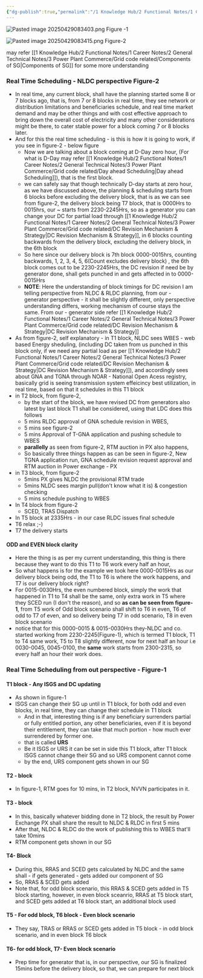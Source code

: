```yaml
---
{"dg-publish":true,"permalink":"/1 Knowledge Hub/2 Functional Notes/1 Career Notes/2 General Technical Notes/3 Power Plant Commerce/Grid code related/Real Time Scheduling/","noteIcon":""}
---
```


![Pasted image 20250429083403.png](/img/user/Obsidian%20Functional%20Stuff/z-All%20pdfs,%20Images%20&%20Small%20Excalidraws/Pasted%20image%2020250429083403.png)
Figure -1



![Pasted image 20250429083415.png](/img/user/Obsidian%20Functional%20Stuff/z-All%20pdfs,%20Images%20&%20Small%20Excalidraws/Pasted%20image%2020250429083415.png) 
Figure-2


may refer [[1 Knowledge Hub/2 Functional Notes/1 Career Notes/2 General Technical Notes/3 Power Plant Commerce/Grid code related/Components of SG\|Components of SG]] for some more understanding
### Real Time Scheduling - NLDC perspective Figure-2
- In real time, any current block, shall have the planning started some 8 or 7 blocks ago, that is, from 7 or 8 blocks in real time, they see network or distribution limitations and beneficiaries schedule, and real time market demand and may be other things and with cost effective approach to bring down the overall cost of electricity and many other considerations might be there, to cater stable power for a block coming 7 or 8 blocks later.
- And for this the real time scheduling - is this is how it is going to work, if you see in figure-2 - below figure
	- Now we are talking about a block coming at D-Day zero hour, (For what is D-Day may refer [[1 Knowledge Hub/2 Functional Notes/1 Career Notes/2 General Technical Notes/3 Power Plant Commerce/Grid code related/Day ahead Scheduling\|Day ahead Scheduling]]), that is the first block.
	- we can safely say that though technically D-day starts at zero hour, as we have discussed above, the planning & scheduling starts from 6 blocks before excluding the delivery block, that is as we can see from figure-2, the delivery block being T7 block, that is 0000Hrs to 0015hrs, our ~ starts from 2230-2245Hrs, so as a generator you can change your DC for partial load through [[1 Knowledge Hub/2 Functional Notes/1 Career Notes/2 General Technical Notes/3 Power Plant Commerce/Grid code related/DC Revision Mechanism & Strategy\|DC Revision Mechanism & Strategy]], in 6 blocks counting backwards from the delivery block, excluding the delivery block, in the 6th block
	- So here since our delivery block is 7th block 0000-0015hrs, counting backwards, 1, 2, 3, 4, 5, 6(Count excludes delivery block) , the 6th block comes out to be 2230-2245Hrs, the DC revision if need be by generator done, shall gets punched in and gets affected in to 0000-0015Hrs
	- **NOTE**: Here the understanding of block timings for DC revision I am telling perspective from NLDC & RLDC planning, from our - generator perspective - it shall be slightly different, only perspective understanding differs, working mechanism of course stays the same. From our - generator side refer [[1 Knowledge Hub/2 Functional Notes/1 Career Notes/2 General Technical Notes/3 Power Plant Commerce/Grid code related/DC Revision Mechanism & Strategy\|DC Revision Mechanism & Strategy]]
- As from figure-2, self explanatory - in T1 block, NLDC sees WBES - web based Energy sheduling, (including DC taken from us punched in this block only, if we need any partial load as per [[1 Knowledge Hub/2 Functional Notes/1 Career Notes/2 General Technical Notes/3 Power Plant Commerce/Grid code related/DC Revision Mechanism & Strategy\|DC Revision Mechanism & Strategy]]), and accordingly sees about GNA and TGNA through NOAR - National Open Acess registry, basically grid is seeing transmission system effeicincy best utilization, in real time, based on that it schedules in this T1 block
- in T2 block, from figure-2,
	- by the start of the block, we have revised DC from generators also latest by last block T1 shall be considered, using that LDC does this follows
	- 5 mins RLDC approval of GNA schedule revision in WBES, 
	- 5 mins see figure-2
	- 5 mins Approval of T-GNA application and pushing schedule to WBES
	- **parallelly** as seen from figure-2, RTM auction in PX  also happens, 
	- So basically three things happen as can be seen in figure-2, New TGNA application run, GNA schedule revision request approval and RTM auction in Power exchange - PX
- in T3 block, from figure-2
	- 5mins PX gives NLDC the provisional RTM trade
	- 5mins NLDC sees margin pull(don't know what it is) & congestion checking
	- 5 mins schedule pushing to WBES
- In T4 block from figure-2
	- SCED, TRAS Dispatch
- In T5 block at 2335Hrs - in our case RLDC issues final schedule
- T6 relax ;-)
- T7 the delivery starts
#### ODD and EVEN block clarity
- Here the thing is as per my current understanding, this thing is there because they want to do this T1 to T6 work every half an hour, 
- So what happens is for the example we took here 0000-0015Hrs as our delivery block being odd, the T1 to T6 is where the work happens, and T7 is our delivery block right?
- For 0015-0030Hrs, the even numbered block, simply the work that happened in T1 to T4 shall be the same, only extra work in T5 where they SCED run (I don't the reason), and so **as can be seen from figure-1**, from T5 work of Odd block scenario shall shift to T6 in even, T6 of odd to T7 of even, and so delivery being T7 in odd scenario, T8 in even block scenario
- notice that for this 0000-0015 & 0015-0030Hrs they-NLDC and co. started working from 2230-2245(Figure-1), which is termed T1 block, T1 to T4 same work, T5 to T8 slightly different, now for next half an hour i.e 0030-0045, 0045-0100, the **same** work starts from 2300-2315, so every half an hour their work does.
### Real Time Scheduling from out perspective - Figure-1
#### T1 block - Any ISGS and DC updating
- As shown in figure-1
- ISGS can change their SG up until in T1 block, for both odd and even blocks, in real time, they can change their schedule in T1 block
	- And in that, interesting thing is if any beneficiary surrenders partial or fully entitled portion, any other beneficiaries, even if it is beyond their entitlement, they can take that much portion - how much ever surrendered by former one.
	- that is called **URS** 
	- Be it ISGS or URS it can be set in side this T1 block, after T1 block ISGS cannot change their SG and so URS component cannot come
	- by the end, URS component gets shown in our SG 
#### T2 - block
- In figure-1, RTM goes for 10 mins, in T2 block, NVVN participates in it.
#### T3 - block
- In this, basically whatever bidding done in T2 block, the result by Power Exchange PX shall share the result to NLDC & RLDC in first 5 mins
- After that, NLDC & RLDC do the work of publishing this to WBES that'll take 10mins
- RTM component gets shown in our SG
#### T4- Block
-  During this, RRAS and SCED gets calculated by NLDC and the same shall - if gets generated - gets added our component of SG
- So, RRAS & SCED gets added
- Note that, for odd block scenario, this RRAS & SCED gets added in T5 block starting, however, in even block sceanrio, RRAS at T5 block start, and SCED gets added at T6 block start, an additional block used 
#### T5 - For odd block,  T6 block - Even block scenario
- They say, TRAS or RRAS or SCED gets added in T5 block - in odd block scenario, and in even block T6 block
#### T6- for odd block, T7- Even block scenario
- Prep time for generator that is, in our perspective, our SG is finalized 15mins before the delivery block, so that, we can prepare for next block
 